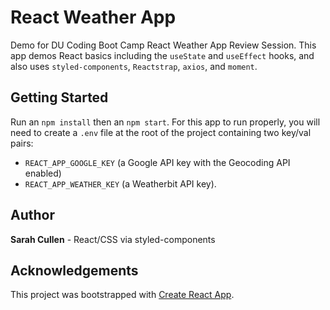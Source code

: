 # React Weather App

Demo for DU Coding Boot Camp React Weather App Review Session. This app demos React basics including the `useState` and `useEffect` hooks, and also uses `styled-components`, `Reactstrap`, `axios`, and `moment`.

## Getting Started

Run an `npm install` then an `npm start`. For this app to run properly, you will need to create a `.env` file at the root of the project containing two key/val pairs: 
* `REACT_APP_GOOGLE_KEY` (a Google API key with the Geocoding API enabled)
* `REACT_APP_WEATHER_KEY` (a Weatherbit API key).

## Author
**Sarah Cullen** - React/CSS via styled-components


## Acknowledgements
This project was bootstrapped with [Create React App](https://github.com/facebook/create-react-app).

